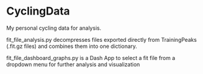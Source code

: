 # CyclingData
My personal cycling data for analysis.

fit_file_analysis.py decompresses files exported directly from TrainingPeaks (.fit.gz files) and combines them into one dictionary.

fit_file_dashboard_graphs.py is a Dash App to select a fit file from a dropdown menu for further analysis and visualization
